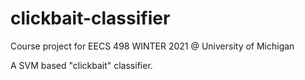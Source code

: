 # clickbait-classifier
Course project for EECS 498 WINTER 2021 @ University of Michigan

A SVM based "clickbait" classifier. 
